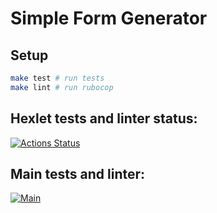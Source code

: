 # Simple Form Generator
## Setup
```sh
make test # run tests
make lint # run rubocop
```
## Hexlet tests and linter status:
[![Actions Status](https://github.com/springmelody/rails-project-lvl1/workflows/hexlet-check/badge.svg)](https://github.com/springmelody/rails-project-lvl1/actions)

## Main tests and linter:
[![Main](https://github.com/springmelody/rails-project-lvl1/actions/workflows/main.yml/badge.svg)](https://github.com/springmelody/rails-project-lvl1/actions/workflows/main.yml)
